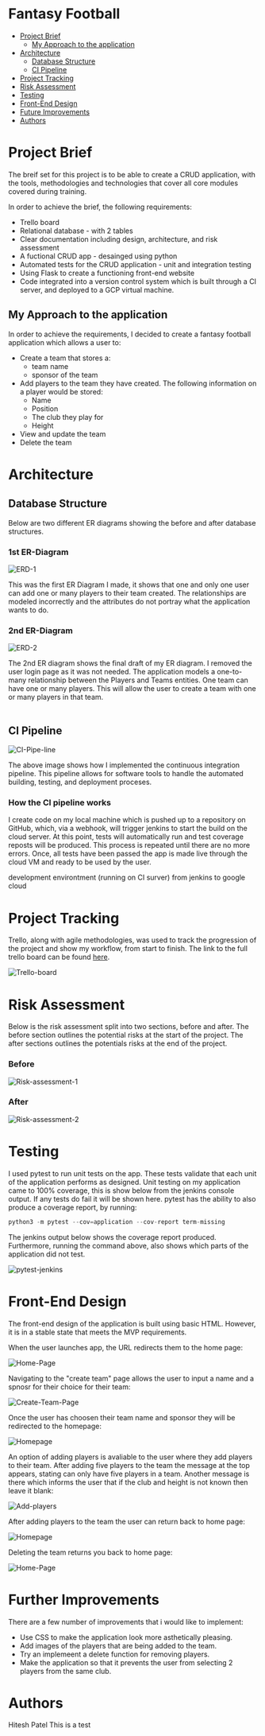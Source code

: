 # Fantasy Football

* [Project Brief](#Porject-Brief)
    * [My Approach to the application](#My-approach-to-the-application)
* [Architecture](#architecture)
   * [Database Structure](#database-structure)
   * [CI Pipeline](#ci-pipeline)
* [Project Tracking](#project-tracking)
* [Risk Assessment](#risk-assessment)
* [Testing](#testing)
* [Front-End Design](#front-end-design)
* [Future Improvements](#future-improvements)
* [Authors](#authors)

# Project Brief 
The breif set for this project is to be able to create a CRUD application, with the tools, methodologies and technologies that cover all core modules covered during training.

In order to achieve the brief, the following requirements:<br>
* Trello board
* Relational database - with 2 tables
* Clear documentation including design, architecture, and risk assessment
* A fuctional CRUD app - desainged using python
* Automated tests for the CRUD application - unit and integration testing
* Using Flask to create a functioning front-end website
* Code integrated into a version control system which is built through a CI server, and deployed to a GCP virtual machine. 

## My Approach to the application

In order to achieve the requirements, I decided to create a fantasy football application which allows a user to:
* Create a team that stores a:
    * team name
    * sponsor of the team
* Add players to the team they have created. The following information on a player would be stored:
    * Name
    * Position
    * The club they play for
    * Height
* View and update the team
* Delete the team

# Architecture

## Database Structure 

Below are two different ER diagrams showing the before and after database structures. 

### 1st ER-Diagram  

![ERD-1](https://imgur.com/BB6uGEw.jpeg)<br>

This was the first ER Diagram I made, it shows that one and only one user can add one or many players to their team created. The relationships are modeled incorrectly and the attributes do not portray what the application wants to do.

### 2nd ER-Diagram 

![ERD-2](https://imgur.com/eTk7zF6.jpeg)<br>

The 2nd ER diagram shows the final draft of my ER diagram. I removed the user login page as it was not needed. The application models a one-to-many relationship between the Players and Teams entities. One team can have one or many players. This will allow the user to create a team with one or many players in that team.
<br>
<br>

## CI Pipeline


![CI-Pipe-line](https://imgur.com/f5l0gVq.jpeg)<br>

The above image shows how I implemented the continuous integration pipeline. This pipeline allows for software tools to handle the automated building, testing, and deployment proceses. 

### How the CI pipeline works
I create code on my local machine which is pushed up to a repository on GitHub, which, via a webhook, will trigger jenkins to start the build on the cloud server. At this point, tests will automatically run and test coverage reposts will be produced. This process is repeated  until there are no more errors. Once, all tests have been passed the app is made live through the cloud VM and ready to be used by the user.   

development environtment (running on CI surver) from jenkins to google cloud

# Project Tracking
Trello, along with agile methodologies, was used to track the progression of the project and show my workflow, from start to finish. The link to the full trello board can be found [here](https://trello.com/b/MLnU7psY/agile-board).

![Trello-board](https://imgur.com/dAeNJvg.jpeg)
<br>

# Risk Assessment
Below is the risk assessment split into two sections, before and after. The before section outlines the potential risks at the start of the project. The after sections outlines the potentials risks at the end of the project. 

### Before
![Risk-assessment-1](https://imgur.com/JvamcBA.jpeg)
<br>

### After

![Risk-assessment-2](https://imgur.com/m0azlxz.jpeg)

# Testing

I used pytest to run unit tests on the app. These tests validate that each unit of the application performs as designed. Unit testing on my application came to 100% coverage, this is show below from the jenkins console output. If any tests do fail it will be shown here.
pytest has the ability to also produce a coverage report, by running:
```python
python3 -m pytest --cov=application --cov-report term-missing
```
The jenkins output below shows the coverage report produced. Furthermore, running the command above, also shows which parts of the application did not test. 

![pytest-jenkins](https://imgur.com/wJRxyIG.jpeg)

# Front-End Design 

The front-end design of the application is built using basic HTML. However, it is in a stable state that meets the MVP requirements. 

When the user launches app, the URL redirects them to  the home page:

![Home-Page](https://imgur.com/W4XYwbG.jpeg)

Navigating to the "create team" page allows the user to input a name and a spnosr for their choice for their team:

![Create-Team-Page](https://imgur.com/j30RRqE.jpeg)

Once the user has choosen their team name and sponsor they will be redirected to the homepage:

![Homepage](https://imgur.com/ci20SVR.jpeg)

An option of adding players is avaliable to the user where they add players to their team. After adding five players to the team the message at the top appears, stating can only have five players in a team. Another message is there which informs the user that if the club and height is not known then leave it blank:

![Add-players](https://imgur.com/47R5Xtp.jpeg)

After adding players to the team the user can return back to home page:

![Homepage](https://imgur.com/ci20SVR.jpeg)

Deleting the team returns you back to home page:

![Home-Page](https://imgur.com/W4XYwbG.jpeg)

# Further Improvements

There are a few number of improvements that i would like to implement:

* Use CSS to make the application look more asthetically pleasing.
* Add images of the players that are being added to the team.  
* Try an implemeent a delete function for removing players. 
* Make the application so that it prevents the user from selecting 2 players from the same club. 

# Authors 
Hitesh Patel
This is a test















